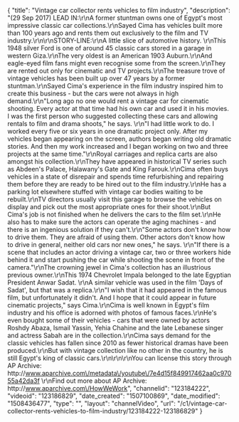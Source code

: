{
    "title": "Vintage car collector rents vehicles to film industry",
    "description": "(29 Sep 2017) LEAD IN:\r\nA former stuntman owns one of Egypt's most impressive classic car collections.\r\nSayed Cima has vehicles built more than 100 years ago and rents them out exclusively to the film and TV industry.\r\n\r\nSTORY-LINE:\r\nA little slice of automotive history. \r\nThis 1948 silver Ford is one of around 45 classic cars stored in a garage in western Giza.\r\nThe very oldest is an American 1903 Auburn.\r\nAnd eagle-eyed film fans might even recognise some from the screen.\r\nThey are rented out only for cinematic and TV projects.\r\nThe treasure trove of vintage vehicles has been built up over 47 years by a former stuntman.\r\nSayed Cima's experience in the film industry inspired him to create this business - but the cars were not always in high demand.\r\n\"Long ago no one would rent a vintage car for cinematic shooting. Every actor at that time had his own car and used it in his movies. I was the first person who suggested collecting these cars and allowing rentals to film and drama shoots,\" he says. \r\n\"I had little work to do. I worked every five or six years in one dramatic project only. After my vehicles began appearing on the screen, authors began writing old dramatic stories. And then my work increased and I began working on two and three projects at the same time.\"\r\nRoyal carriages and replica carts are also amongst his collection.\r\nThey have appeared in historical TV series such as Abdeen's Palace, Halawany's Gate and King Farouk.\r\nCima often buys vehicles in a state of disrepair and spends time refurbishing and repairing them before they are ready to be hired out to the film industry.\r\nHe has a parking lot elsewhere stuffed with vintage car bodies waiting to be rebuilt.\r\nTV directors usually visit this garage to browse the vehicles on display and pick out the most appropriate ones for their shoot.\r\nBut Cima's job is not finished when he delivers the cars to the film set.\r\nHe also has to make sure the actors can operate the aging machines - and there is an ingenious solution if they can't.\r\n\"Some actors don't know how to drive them. They are afraid of using them. Other actors don't know how to drive in general, neither old cars nor new ones,\" he says. \r\n\"If there is a scene that includes an actor driving a vintage car, two or three workers hide behind it and start pushing the car while shooting the scene in front of the camera.\"\r\nThe crowning jewel in Cima's collection has an illustrious previous owner.\r\nThis 1974 Chevrolet Impala belonged to the late Egyptian President Anwar Sadat. \r\nA similar vehicle was used in the film 'Days of Sadat', but that was a replica.\r\n\"I wish that it had appeared in the famous film, but unfortunately it didn't. And I hope that it could appear in future cinematic projects,\" says Cima.\r\nCima is well known in Egypt's film industry and his office is adorned with photos of famous faces.\r\nHe's even bought some of their vehicles - cars that were owned by actors Roshdy Abaza, Ismail Yassin, Yehia Chahine and the late Lebanese singer and actress Sabah are in the collection.\r\nCima says demand for the classic vehicles has fallen since 2010 as fewer historical dramas have been produced.\r\nBut with vintage collection like no other in the country, he is still Egypt's king of classic cars.\r\n\r\n\r\nYou can license this story through AP Archive: http:\/\/www.aparchive.com\/metadata\/youtube\/7e4d15f849917462aa0c97055a42da3f \r\nFind out more about AP Archive: http:\/\/www.aparchive.com\/HowWeWork",
    "channelid": "123184222",
    "videoid": "123186829",
    "date_created": "1507100869",
    "date_modified": "1508436477",
    "type": "",
    "layout": "channelVideo",
    "url": "\/c1\/vintage-car-collector-rents-vehicles-to-film-industry\/123184222-123186829"
}